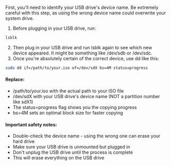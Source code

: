 First, you'll need to identify your USB drive's device name. Be extremely careful with this step, as using the wrong device name could overwrite your system drive.

1. Before plugging in your USB drive, run:
```bash
lsblk
```

2. Then plug in your USB drive and run lsblk again to see which new device appeared. It might be something like /dev/sdb or /dev/sdc.
3. Once you're absolutely certain of the correct device, use dd like this:
```bash
sudo dd if=/path/to/your.iso of=/dev/sdX bs=4M status=progress
```

#### Replace:
- /path/to/your.iso with the actual path to your ISO file
- /dev/sdX with your USB drive's device name (NOT a partition number like sdX1)
- The status=progress flag shows you the copying progress
- bs=4M sets an optimal block size for faster copying

#### Important safety notes:
- Double-check the device name - using the wrong one can erase your hard drive
- Make sure your USB drive is unmounted but plugged in
- Don't unplug the USB drive until the process is complete
- This will erase everything on the USB drive
